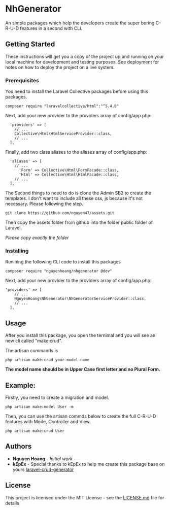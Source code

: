 # NhGenerator

An simple packages which help the developers create the super boring C-R-U-D features in a second with CLI.

## Getting Started

These instructions will get you a copy of the project up and running on your local machine for development and testing purposes. See deployment for notes on how to deploy the project on a live system.

### Prerequisites

You need to install the Laravel Collective packages before using this packages.

```
composer require "laravelcollective/html":"^5.4.0"
```
Next, add your new provider to the providers array of config/app.php:

```
  'providers' => [
    // ...
    Collective\Html\HtmlServiceProvider::class,
    // ...
  ],
```
Finally, add two class aliases to the aliases array of config/app.php:
```
  'aliases' => [
    // ...
      'Form' => Collective\Html\FormFacade::class,
      'Html' => Collective\Html\HtmlFacade::class,
    // ...
  ],
 ```

 The Second things to need to do is clone the Admin SB2 to create the templates. I don't want to include all these css, js because it's not necessary. Please following the step.

 ```
git clone https://github.com/nguyen47/assets.git
 ``` 

Then copy the assets folder from github into the folder public folder of Laravel.

*Please copy exactly the folder*

### Installing

Runining the following CLI code to install this packages

```
composer require "nguyenhoang/nhgenerator @dev"
```

Next, add your new provider to the providers array of config/app.php:

```
'providers' => [
    // ...
    NguyenHoang\NhGenerator\NhGeneratorServiceProvider::class,
    // ...
  ],
```

## Usage

After you install this package, you open the ternimal and you will see an new cli called "make:crud".

The artisan commands is

```
php artisan make:crud your-model-name
```
**The model name should be in Upper Case first letter and no Plural Form.**



## Example:

Firstly, you need to create a migration and model.

```
php artisan make:model User -m
```

Then, you can use the artisan commds below to create the full C-R-U-D features with Mode, Controller and View.
```
php artisan make:crud User
```

## Authors

* **Nguyen Hoang** - *Initial work* - 
* **kEpEx** - Special thanks to kEpEx to help me create this package base on yours [laravel-crud-generator
](https://github.com/kEpEx/laravel-crud-generator)

## License

This project is licensed under the MIT License - see the [LICENSE.md](LICENSE.md) file for details


